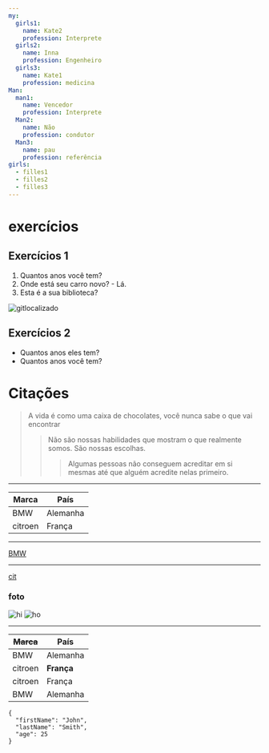 ```yaml
---
my:
  girls1:
    name: Kate2
    profession: Interprete
  girls2:
    name: Inna
    profession: Engenheiro
  girls3:
    name: Kate1
    profession: medicina
Man:
  man1:
    name: Vencedor
    profession: Interprete
  Man2:
    name: Não
    profession: condutor
  Man3:
    name: pau
    profession: referência
girls:
  - filles1
  - filles2
  - filles3
---
```


# exercícios

## Exercícios 1

1. Quantos anos você tem?
2. Onde está seu carro novo? - Lá.
3. Esta é a sua biblioteca?

[](https://gitlocalize.com/repo/8530/es?utm_source=badge)![gitlocalizado](https://gitlocalize.com/repo/8530/es/badge.svg)

## Exercícios 2

- Quantos anos eles tem?
- Quantos anos você tem?

# Citações

> A vida é como uma caixa de chocolates, você nunca sabe o que vai encontrar
>
> > Não são nossas habilidades que mostram o que realmente somos. São nossas escolhas.
> >
> > > Algumas pessoas não conseguem acreditar em si mesmas até que alguém acredite nelas primeiro.

---

Marca | País
--- | ---
BMW | Alemanha
citroen | França

---

[BMW](https://autoidea.by/)

---

[cit](https://www.citroen.by/)

### foto

![hi](https://drive.google.com/file/d/1DOGDrudAldfgJeLKgOGoblgRM0CcIjv_/view?usp=sharing "esta é a dica de ferramenta")
![ho](https://drive.google.com/file/d/192JoAyqDkddY_35FYzuDgaItdI2U_6gm/view?usp=sharing)

---

~~Marca~~ | País
--- | ---
BMW | Alemanha
citroen | **França**
citroen | França
BMW | Alemanha

```
{
  "firstName": "John",
  "lastName": "Smith",
  "age": 25
}
```
